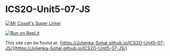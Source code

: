 # ICS2O-Unit5-07-JS

[![Mr Coxall's Super Linter](https://github.com/Julienka-Sohal/ICS2O-Unit5-07-JS/workflows/Mr%20Coxall's%20Super%20Linter/badge.svg)](https://github.com/Julienka-Sohal/ICS2O-Unit5-07-JS/actions/)

[![Run on Repl.it](https://repl.it/badge/github/Julienka-Sohal/ICS2O-Unit5-07-JS)](https://repl.it/github/Julienka-Sohal/ICS2O-Unit5-07-JS)

This site can be found at: [https://Julienka-Sohal.github.io/ICS2O-Unit5-07-JS/](https://Julienka-Sohal.github.io/ICS2O-Unit5-07-JS/)
